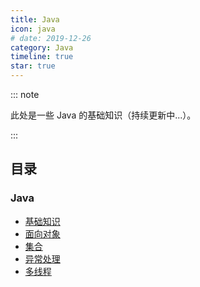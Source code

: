 ```yaml
---
title: Java
icon: java
# date: 2019-12-26
category: Java
timeline: true
star: true
---
```


::: note

此处是一些 Java 的基础知识（持续更新中...）。

:::

<!-- more -->

## 目录

### Java

- [基础知识](/notes/java/base/README.md)
- [面向对象](/notes/java/oop/README.md)
- [集合](/notes/java/exception/README.md)
- [异常处理](/notes/java/exception/README.md)
- [多线程](/notes/java/thread/README.md)
